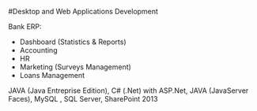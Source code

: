 #Desktop and Web Applications Development

Bank ERP:

* Dashboard (Statistics & Reports)
* Accounting
* HR
* Marketing (Surveys Management)
* Loans Management

JAVA (Java Entreprise Edition), C# (.Net) with ASP.Net, JAVA (JavaServer Faces), MySQL , SQL Server, SharePoint 2013
